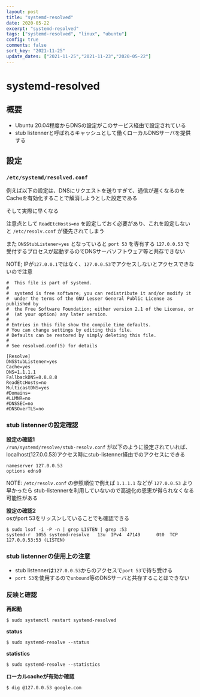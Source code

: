 ```yaml
---
layout: post
title: "systemd-resolved"
date: 2020-05-22
excerpt: "systemd-resolved"
tags: ["systemd-resolved", "linux", "ubuntu"]
config: true
comments: false
sort_key: "2021-11-25"
update_dates: ["2021-11-25","2021-11-23","2020-05-22"]
---
```


# systemd-resolved

## 概要
 - Ubuntu 20.04程度からDNSの設定がこのサービス経由で設定されている
 - stub listennerと呼ばれるキャッシュとして働くローカルDNSサーバを提供する

## 設定

### `/etc/systemd/resolved.conf`

例えば以下の設定は、DNSにリクエストを送りすぎて、通信が遅くなるのをCacheを有効化することで解消しようとした設定である  

そして実際に早くなる  

注意点として `ReadEtcHosts=no` を設定しておく必要があり、これを設定しないと `/etc/resolv.conf` が優先されてしまう  

また `DNSStubListener=yes` となっていると `port 53` を専有する `127.0.0.53` で受付するプロセスが起動するのでDNSサーバソフトウェア等と共存できない  

NOTE; IPが`127.0.0.1`ではなく、`127.0.0.53`でアクセスしないとアクセスできないので注意  

```
#  This file is part of systemd.
#
#  systemd is free software; you can redistribute it and/or modify it
#  under the terms of the GNU Lesser General Public License as published by
#  the Free Software Foundation; either version 2.1 of the License, or
#  (at your option) any later version.
#
# Entries in this file show the compile time defaults.
# You can change settings by editing this file.
# Defaults can be restored by simply deleting this file.
#
# See resolved.conf(5) for details

[Resolve]
DNSStubListener=yes
Cache=yes
DNS=1.1.1.1
FallbackDNS=8.8.8.8
ReadEtcHosts=no
MulticastDNS=yes
#Domains=
#LLMNR=no
#DNSSEC=no
#DNSOverTLS=no
```

### stub listennerの設定確認

**設定の確認1**  
`/run/systemd/resolve/stub-resolv.conf` が以下のように設定されていれば、localhost(127.0.0.53)アクセス時にstub-listenner経由でのアクセスにできる

```
nameserver 127.0.0.53
options edns0
```

NOTE: `/etc/resolv.conf` の参照順位で例えば `1.1.1.1` などが `127.0.0.53` より早かったら stub-listennerを利用していないので高速化の恩恵が得られなくなる可能性がある

**設定の確認2**  
osがport 53をリッスンしていることでも確認できる  

```console
$ sudo lsof -i -P -n | grep LISTEN | grep :53
systemd-r  1055 systemd-resolve   13u  IPv4  47149      0t0  TCP 127.0.0.53:53 (LISTEN)
```

### stub listennerの使用上の注意
 - stub listennerは`127.0.0.53`からのアクセスで`port 53`で待ち受ける
 - `port 53`を使用するので`unbound`等のDNSサーバと共存することはできない

### 反映と確認

**再起動**  
```console
$ sudo systemctl restart systemd-resolved
```

**status**
```console
$ sudo systemd-resolve --status
```

**statistics**
```console
$ sudo systemd-resolve --statistics
```

**ローカルcacheが有効か確認**  
```console
$ dig @127.0.0.53 google.com
```


